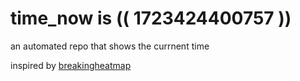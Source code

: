 # time_now is (( 1723424400757 ))

an automated repo that shows the currnent time

inspired by [breakingheatmap](https://github.com/breakingheatmap/breakingheatmap)